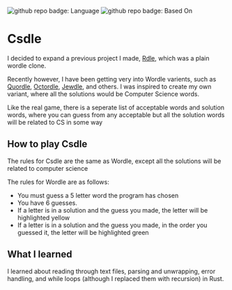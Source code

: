 ![github repo badge: Language](https://img.shields.io/badge/Language-Rust-181717?color=red)    ![github repo badge: Based On](https://img.shields.io/badge/Based%20On-Wordle-181717?color=green)

# Csdle

I decided to expand a previous project I made, [Rdle](https://github.com/daminals/Rdle), which was a plain wordle clone. 

Recently however, I have been getting very into Wordle varients, such as [Quordle](https://www.quordle.com/#/), [Octordle](https://octordle.com), [Jewdle](https://www.jewdle.app), and others. I was inspired to create my own variant, where all the solutions would be Computer Science words.

Like the real game, there is a seperate list of acceptable words and solution words, where you can guess from any acceptable but all the solution words will be related to CS in some way

## How to play Csdle

The rules for Csdle are the same as Wordle, except all the solutions will be related to computer science

The rules for Wordle are as follows:
- You must guess a 5 letter word the program has chosen
- You have 6 guesses.
- If a letter is in a solution and the guess you made, the letter will be highlighted yellow
- If a letter is in a solution and the guess you made, in the order you guessed it, the letter will be highlighted green

## What I learned

I learned about reading through text files, parsing and unwrapping, error handling, and while loops (although I replaced them with recursion) in Rust.

